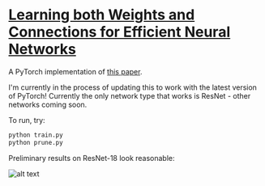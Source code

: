 # [Learning both Weights and Connections for Efficient Neural Networks](https://arxiv.org/abs/1506.02626)

A PyTorch implementation of [this paper](https://arxiv.org/abs/1506.02626).

I'm currently in the process of updating this to work with the latest version of PyTorch! Currently the only network type that works is ResNet - other networks coming soon. 

To run, try:
```bash
python train.py
python prune.py
```

Preliminary results on ResNet-18 look reasonable:

![alt text]('resnet18.png')
